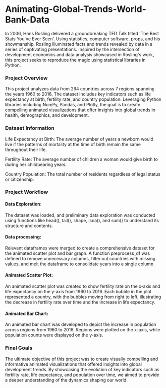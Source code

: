 # Animating-Global-Trends-World-Bank-Data
In 2006, Hans Rosling delivered a groundbreaking TED Talk titled 'The Best Stats You've Ever Seen'. Using statistics, computer software, props, and his showmanship, Rosling illuminated facts and trends revealed by data in a series of captivating presentations. Inspired by the intersection of development economics and data analysis showcased in Rosling's work, this project seeks to reproduce the magic using statistical libraries in Python.

<h3>Project Overview</h3>
This project analyzes data from 264 countries across 7 regions spanning the years 1960 to 2016. The dataset includes key indicators such as life expectancy at birth, fertility rate, and country population. Leveraging Python libraries including NumPy, Pandas, and Plotly, the goal is to create compelling animated visualizations that offer insights into global trends in health, demographics, and development.

<h3>Dataset Information</h3>
Life Expectancy at Birth: The average number of years a newborn would live if the patterns of mortality at the time of birth remain the same throughout their life.

Fertility Rate: The average number of children a woman would give birth to during her childbearing years.

Country Population: The total number of residents regardless of legal status or citizenship.

<h3>Project Workflow</h3>
<h4>Data Exploration:</h4>

The dataset was loaded, and preliminary data exploration was conducted using functions like head(), tail(), shape, isna(), and sum() to understand its structure and contents.

<h4>Data processing:</h4>
Relevant dataframes were merged to create a comprehensive dataset for the animated scatter plot and bar graph.
A function preprocess_df was defined to remove unnecessary columns, filter out countries with missing values, and melt the dataframe to consolidate years into a single column.

<h4>Animated Scatter Plot:</h4>
An animated scatter plot was created to show fertility rate on the x-axis and life expectancy on the y-axis from 1960 to 2016.
Each bubble in the plot represented a country, with the bubbles moving from right to left, illustrating the decrease in fertility rate over time and the increase in life expectancy.

<h4>Animated Bar Chart:</h4>
An animated bar chart was developed to depict the increase in population across regions from 1960 to 2016.
Regions were plotted on the x-axis, while population counts were displayed on the y-axis.

<h3>Final Goals</h3>
The ultimate objective of this project was to create visually compelling and informative animated visualizations that offered insights into global development trends. By showcasing the evolution of key indicators such as fertility rate, life expectancy, and population over time, we aimed to provide a deeper understanding of the dynamics shaping our world.


